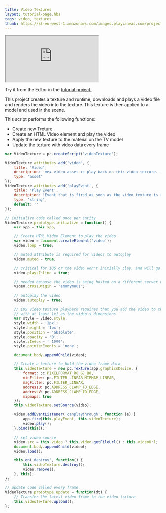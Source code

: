 ```yaml
---
title: Video Textures
layout: tutorial-page.hbs
tags: video, textures
thumb: https://s3-eu-west-1.amazonaws.com/images.playcanvas.com/projects/12/405850/WEKRBI-image-75.jpg
---
```


<iframe loading="lazy" src="https://playcanv.as/p/6wt5T87E/" title="Video Textures"></iframe>

Try it from the Editor in the [tutorial project.][1]

This project creates a texture and runtime, downloads and plays a video file and renders the video into the texture. This texture is then applied to a model and used in the scene.

This script performs the following functions:

* Create new Texture
* Create an HTML Video element and play the video
* Apply the new texture to the material on the TV model
* Update the texture with video data every frame

```javascript
var VideoTexture = pc.createScript('videoTexture');

VideoTexture.attributes.add('video', {
    title: 'Video',
    description: 'MP4 video asset to play back on this video texture.',
    type: 'asset'
});
VideoTexture.attributes.add('playEvent', {
    title: 'Play Event',
    description: 'Event that is fired as soon as the video texture is ready to play.',
    type: 'string',
    default: ''
});

// initialize code called once per entity
VideoTexture.prototype.initialize = function() {
    var app = this.app;
    
    // Create HTML Video Element to play the video
    var video = document.createElement('video');
    video.loop = true;

    // muted attribute is required for videos to autoplay
    video.muted = true;

    // critical for iOS or the video won't initially play, and will go fullscreen when playing
    video.playsInline = true;
    
    // needed because the video is being hosted on a different server url
    video.crossOrigin = "anonymous";
    
    // autoplay the video
    video.autoplay = true;

    // iOS video texture playback requires that you add the video to the DOMParser
    // with at least 1x1 as the video's dimensions
    var style = video.style;
    style.width = '1px';
    style.height = '1px';
    style.position = 'absolute';
    style.opacity = '0';
    style.zIndex = '-1000';
    style.pointerEvents = 'none';

    document.body.appendChild(video);

    // Create a texture to hold the video frame data            
    this.videoTexture = new pc.Texture(app.graphicsDevice, {
        format: pc.PIXELFORMAT_R8_G8_B8,
        minFilter: pc.FILTER_LINEAR_MIPMAP_LINEAR,
        magFilter: pc.FILTER_LINEAR,
        addressU: pc.ADDRESS_CLAMP_TO_EDGE,
        addressV: pc.ADDRESS_CLAMP_TO_EDGE,
        mipmaps: true
    });
    this.videoTexture.setSource(video);

    video.addEventListener('canplaythrough', function (e) {
        app.fire(this.playEvent, this.videoTexture);
        video.play();
    }.bind(this));
        
    // set video source
    video.src = this.video ? this.video.getFileUrl() : this.videoUrl;    
    document.body.appendChild(video);
    video.load();

    this.on('destroy', function() {
        this.videoTexture.destroy();
        video.remove();
    }, this);
};

// update code called every frame
VideoTexture.prototype.update = function(dt) {
    // Transfer the latest video frame to the video texture
    this.videoTexture.upload();
};
```

[1]: https://playcanvas.com/project/405850
